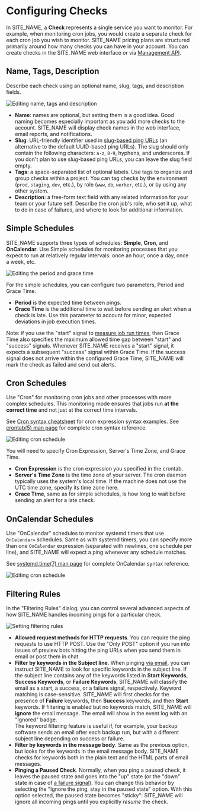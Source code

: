 # Configuring Checks

In SITE_NAME, a **Check** represents a single service you want to
monitor. For example, when monitoring cron jobs, you would create a separate check for
each cron job you wish to monitor. SITE_NAME pricing plans are structured primarily
around how many checks you can have in your account. You can create checks
in the SITE_NAME web interface or via [Management API](../api/).

## Name, Tags, Description

Describe each check using an optional name, slug, tags, and description fields.

![Editing name, tags and description](IMG_URL/edit_name.png)

* **Name**: names are optional, but setting them is a good idea.
Good naming becomes especially important as you add more checks to the
account. SITE_NAME will display check names in the web interface, email reports,
and notifications.
* **Slug**: URL-friendly identifier used in [slug-based ping URLs](../http_api/#success-slug)
(an alternative to the default UUID-based ping URLs). The slug should only contain the
following characters: `a-z`, `0-9`, hyphens, and underscores. If you don't plan to use
slug-based ping URLs, you can leave the slug field empty.
* **Tags**: a space-separated list of optional labels. Use tags to organize and group
checks within a project. You can tag checks by the environment
(`prod`, `staging`, `dev`, etc.), by role (`www`, `db`, `worker`, etc.), or by using
any other system.
* **Description**: a free-form text field with any related information for your team
or your future self. Describe the cron job's role, who set it up, what to do in
case of failures, and where to look for additional information.

## Simple Schedules

SITE_NAME supports three types of schedules: **Simple**, **Cron**, and **OnCalendar**.
Use Simple schedules for monitoring processes that you expect to run at relatively
regular intervals: once an hour, once a day, once a week, etc.

![Editing the period and grace time](IMG_URL/edit_simple_schedule.png)

For the simple schedules, you can configure two parameters, Period and Grace Time.

* **Period** is the expected time between pings.
* **Grace Time** is the additional time to wait before sending an alert when a check
is late. Use this parameter to account for minor, expected deviations in job
execution times.

Note: if you use the "start" signal to [measure job run times](../measuring_script_run_time/),
then Grace Time also specifies the maximum allowed time gap between "start" and
"success" signals. Whenever SITE_NAME receives a "start" signal, it expects a subsequent
"success" signal within Grace Time. If the success signal does not arrive within the
configured Grace Time, SITE_NAME will mark the check as failed and send out alerts.

## Cron Schedules

Use "Cron" for monitoring cron jobs and other processes with more complex schedules.
This monitoring mode ensures that jobs run **at the correct time** and not just at
the correct time intervals.

See [Cron syntax cheatsheet](../cron/) for cron expression syntax examples.
See [crontab(5) man page](https://www.man7.org/linux/man-pages/man5/crontab.5.html)
for complete cron syntax reference.

![Editing cron schedule](IMG_URL/edit_cron_schedule.png)

You will need to specify Cron Expression, Server's Time Zone, and Grace Time.

* **Cron Expression** is the cron expression you specified in the crontab.
* **Server's Time Zone** is the time zone of your server. The cron daemon typically uses
the system's local time. If the machine does not use the UTC time zone, specify its
time zone here.
* **Grace Time**, same as for simple schedules, is how long to wait before sending an
alert for a late check.

## OnCalendar Schedules

Use "OnCalendar" schedules to monitor systemd timers that use `OnCalendar=` schedules.
Same as with systemd timers, you can specify more than one `OnCalendar` expression
(separated with newlines, one schedule per line), and SITE_NAME will expect a ping
whenever any schedule matches.

See [systemd.time(7) man page](https://www.man7.org/linux/man-pages/man7/systemd.time.7.html#CALENDAR_EVENTS)
for complete OnCalendar syntax reference.

![Editing cron schedule](IMG_URL/edit_oncalendar_schedule.png)

## Filtering Rules

In the "Filtering Rules" dialog, you can control several advanced aspects of
how SITE_NAME handles incoming pings for a particular check.

![Setting filtering rules](IMG_URL/filtering_rules.png)

* **Allowed request methods for HTTP requests**. You can require the ping
requests to use HTTP POST. Use the "Only POST" option if you run into issues of
preview bots hitting the ping URLs when you send them in email or post them in chat.
* **Filter by keywords in the Subject line**. When pinging [via email](../email/),
you can instruct SITE_NAME to look for specific keywords in the subject line. If the
subject line contains any of the keywords listed in **Start Keywords**,
**Success Keywords**, or **Failure Keywords**, SITE_NAME will classify the email as
a start, a success, or a failure signal, respectively. Keyword matching is case-sensitive.
SITE_NAME will first checks for the presence of **Failure** keywords, then **Success**
keywords, and then **Start** keywords. If filtering is enabled but no keywords
match, SITE_NAME will **ignore** the email message. The email will show in the event log
with an "Ignored" badge.<br>The keyword filtering feature is useful if, for example,
your backup  software sends an email after each backup run, but with a different subject
line depending on success or failure.
* **Filter by keywords in the message body**. Same as the previous option, but
looks for the keywords in the email message body. SITE_NAME checks for keywords both in
the plain text and the HTML parts of email messages.
* **Pinging a Paused Check**. Normally, when you ping a paused check, it leaves the
paused state and goes into the "up" state (or the "down" state
in case of [a failure signal](../signaling_failures/)).
You can change this behavior by selecting the "Ignore the ping, stay in
the paused state" option. With this option selected, the paused state becomes "sticky":
SITE_NAME will ignore all incoming pings until you explicitly *resume* the check.
